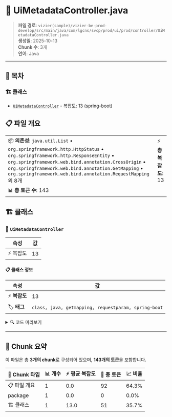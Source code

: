 # 📄 UiMetadataController.java

> **파일 경로**: `vizier(sample)/vizier-be-prod-develop/src/main/java/com/lgcns/svcp/prod/ui/prod/controller/UiMetadataController.java`  
> **생성일**: 2025-10-13  
> **Chunk 수**: 3개  
> **언어**: Java
---

## 📑 목차

### 🏗️ 클래스
- [`UiMetadataController`](#class-uimetadatacontroller) - 복잡도: 13 (spring-boot)

## 📋 파일 개요

| | |
|--|--|
| 📦 **의존성**: `java.util.List` • `org.springframework.http.HttpStatus` • `org.springframework.http.ResponseEntity` • `org.springframework.web.bind.annotation.CrossOrigin` • `org.springframework.web.bind.annotation.GetMapping` • `org.springframework.web.bind.annotation.RequestMapping` 외 8개 | ⚡ **총 복잡도**: 13 |
| 📊 **총 토큰 수**: 143 |  |



## 🏗️ 클래스

### <a id="class-uimetadatacontroller"></a>🎯 `UiMetadataController`

| 속성 | 값 |
|------|----|
| ⚡ 복잡도 | 13 |



#### 📋 클래스 정보

| 속성 | 값 |
|------|----|
| ⚡ **복잡도** | 13 || 📍 **라인 범위** | 26-26 |
| 🏷️ **태그** | `class, java, getmapping, requestparam, spring-boot` || 🏗️ **프레임워크** | `spring-boot` |

<details>
<summary>🔍 코드 미리보기</summary>

```java
public class UiMetadataController {
	
	private final MetadataService metadataService;
	
	@GetMapping("/middle-item")
	@Operation(summary = "load middle category item", description = "load middle category item")
	public List<MiddleItemDto> getMiddleItem(@RequestParam(required = false) String largeItemCode) {
		return metadataService.getMiddleItem(largeItemCode);
	}
	
	@GetMapping("/large-item")
	@Operation(summary = "load large item", description = "load large item")
	public List<LargeItemDto> getLargeItem() {
		return metadataService.getLargeItem();
	}
}...
```

**Chunk 정보**
- 🆔 **ID**: `7018fc39bddd`
- 📍 **라인**: 26-26
- 📊 **토큰**: 51
- 🏷️ **태그**: `class, java, getmapping, requestparam, spring-boot`

</details>

---





## 🧩 Chunk 요약

이 파일은 총 **3개의 chunk**로 구성되어 있으며, **143개의 토큰**을 포함합니다.

| 🧩 Chunk 타입 | 📊 개수 | ⚡ 평균 복잡도 | 📝 총 토큰 | 📈 비율 |
|---------------|--------|-------------|----------|--------|
| 📋 파일 개요 | 1 | 0.0 | 92 | 64.3% |
| package | 1 | 0.0 | 0 | 0.0% |
| 🏗️ 클래스 | 1 | 13.0 | 51 | 35.7% |

